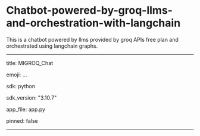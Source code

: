 # Chatbot-powered-by-groq-llms-and-orchestration-with-langchain
This is a chatbot powered by llms provided by groq APIs free plan and orchestrated using langchain graphs. 

---
title: MIGROQ_Chat

emoji: ...

sdk: python 

sdk_version: "3.10.7"

app_file: app.py

pinned: false

---